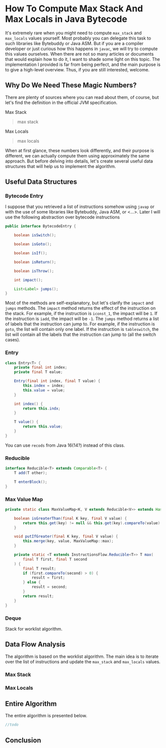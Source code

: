 # How To Compute Max Stack And Max Locals in Java Bytecode

It's extremely rare when you might need to compute `max_stack` and `max_locals`
values yourself. Most probably you can delegate this task to such libraries
like Bytebuddy or Java ASM. But if you are a compiler developer or just curious
how this happens in `javac`, we will try to compute this values
ourselves. When there are not so many articles or documents that would explain
how to do it, I want to shade some light on this topic. The
implementation I provided is far from being perfect, and the main purpose is
to give a high-level overview. Thus, if you are still interested, welcome.

## Why Do We Need These Magic Numbers?

There are plenty of sources where you can read about them, of course, but
let's find the definition in the official JVM specification.

Max Stack
> max stack

Max Locals
> max locals

When at first glance, these numbers look differently, and their purpose is
different, we can actually compute them using approximately the same approach.
But before delving into details, let's create several useful data structures
that will help us to implement the algorithm.

## Useful Data Structures

### Bytecode Entry

I suppose that you retrieved a list of instructions somehow using `javap` or
with the use of some libraries like Bytebuddy, Java ASM, or <...>. Later I will
use the following abstraction over bytecode instructions

```java
public interface BytecodeEntry {

    boolean isSwitch();

    boolean isGoto();

    boolean isIf();

    boolean isReturn();

    boolean isThrow();

    int impact();

    List<Label> jumps();
}
```

Most of the methods are self-explanatory, but let's clarify the `impact` and
`jumps` methods. The `impact` method returns the effect of the instruction on
the stack. For example, if the instruction is `iconst_1`, the impact will be
`1`. If the instruction is `iadd`, the impact will be `-1`. The `jumps` method
returns a list of labels that the instruction can jump to. For example, if the
instruction is `goto`, the list will contain only one label. If the instruction
is `tableswitch`, the list will contain all the labels that the instruction can
jump to (all the switch cases).

### Entry

```java
class Entry<T> {
    private final int index;
    private final T ealue;

    Entry(final int index, final T value) {
        this.index = index;
        this.value = value;
    }

    int index() {
        return this.indx;
    }

    T value() {
        return this.value;
    }
}
```

You can use `recods` from Java 16(14?) instead of this class.

### Reducible

```java
interface Reducible<T> extends Comparable<T> {
    T add(T other);

    T enterBlock();
}
```

### Max Value Map

```java
private static class MaxValueMap<K, V extends Reducible<V>> extends HashMap<K, V> {

    boolean isGreaterThan(final K key, final V value) {
        return this.get(key) != null && this.get(key).compareTo(value) >= 0;
    }

    void putIfGreater(final K key, final V value) {
        this.merge(key, value, MaxValueMap::max);
    }

    private static <T extends InstructionsFlow.Reducible<T>> T max(
        final T first, final T second
    ) {
        final T result;
        if (first.compareTo(second) > 0) {
            result = first;
        } else {
            result = second;
        }
        return result;
    }
}
```

### Deque

Stack for worklist algorithm.

## Data Flow Analysis

The algorithm is based on the worklist algorithm. The main idea is to iterate
over the list of instructions and update the `max_stack` and `max_locals`
values.

### Max Stack

### Max Locals

## Entire Algorithm

The entire algorithm is presented below.

```java
//todo
```

## Conclusion